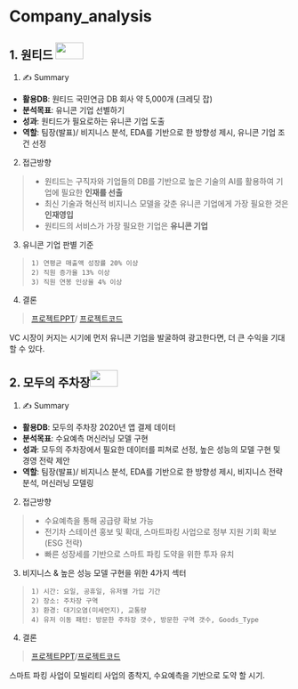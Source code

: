 # Company_analysis

## 1. 원티드 <img src="https://user-images.githubusercontent.com/78400270/119433149-a2206f00-bd50-11eb-98b7-03c7887665fd.png" width="50" height="30">
1) ✍ Summary
- **활용DB**: 원티드 국민연금 DB 회사 약 5,000개 (크레딧 잡)
- **분석목표**: 유니콘 기업 선별하기
- **성과**: 원티드가 필요로하는 유니콘 기업 도출
- **역할**: 팀장(발표)/ 비지니스 분석, EDA를 기반으로 한 방향성 제시, 유니콘 기업 조건 선정
2) 접근방향
> - 원티드는 구직자와 기업들의 DB를 기반으로 높은 기술의 AI를 활용하여 기업에 필요한 **인재를 선출**
> - 최신 기술과 혁신적 비지니스 모델을 갖춘 유니콘 기업에게 가장 필요한 것은 **인재영입**
> - 원티드의 서비스가 가장 필요한 기업은 **유니콘 기업**
3) 유니콘 기업 판별 기준
>     1) 연평균 매출액 성장률 20% 이상
>     2) 직원 증가율 13% 이상
>     3) 직원 연봉 인상율 4% 이상
4) 결론
> [프로젝트PPT](https://github.com/taeyoung94/Company_analysis/blob/main/Project_no.1/1%EC%A3%BC%EC%B0%A8%20ppt.pdf)/ [프로젝트코드](https://nbviewer.jupyter.org/github/taeyoung94/Company_analysis/blob/main/Project_no.1/Project1_%EC%9B%90%ED%8B%B0%EB%93%9C_%EA%B9%80%ED%83%9C%EC%98%81.ipynb)  

VC 시장이 커지는 시기에 먼저 유니콘 기업을 발굴하여 광고한다면, 더 큰 수익을 기대 할 수 있다.

## 2. 모두의 주차장<img src="https://user-images.githubusercontent.com/78400270/119437365-f29bca80-bd58-11eb-91e9-ca2423211bf1.jpeg" width="50" height="30">
1) ✍ Summary
- **활용DB**: 모두의 주차장 2020년 앱 결제 데이터
- **분석목표**: 수요예측 머신러닝 모델 구현
- **성과**: 모두의 주차장에서 필요한 데이터를 피쳐로 선정, 높은 성능의 모델 구현 및 경영 전략 제안
- **역할**: 팀장(발표)/ 비지니스 분석, EDA를 기반으로 한 방향성 제시, 비지니스 전략 분석, 머신러닝 모델링
2) 접근방향
> - 수요예측을 통해 공급량 확보 가능
> - 전기차 스테이션 홍보 및 확대, 스마트파킹 사업으로 정부 지원 기회 확보(ESG 전략)
> - 빠른 성장세를 기반으로 스마트 파킹 도약을 위한 투자 유치
3) 비지니스 & 높은 성능 모델 구현을 위한 4가지 섹터
>     1) 시간: 요일, 공휴일, 유저별 가입 기간
>     2) 장소: 주차장 구역
>     3) 환경: 대기오염(미세먼지), 교통량
>     4) 유저 이동 패턴: 방문한 주차장 갯수, 방문한 구역 갯수, Goods_Type
4) 결론
> [프로젝트PPT](https://github.com/taeyoung94/Company_analysis/blob/main/Project_no.2/team2_wanted_week2_ppt.pdf)/[프로젝트코드](https://nbviewer.jupyter.org/github/taeyoung94/Company_analysis/blob/main/Project_no.2/Project2_%EB%AA%A8%EB%91%90%EC%BB%B4%ED%8D%BC%EB%8B%88_%EA%B9%80%ED%83%9C%EC%98%81.ipynb)

스마트 파킹 사업이 모빌리티 사업의 종착지, 수요예측을 기반으로 도약 할 시기.
